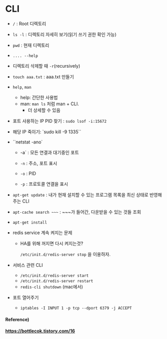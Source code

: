 # CLI

* `/` : Root 디렉토리
* `ls -l` : 디렉토리 자세히 보기(읽기 쓰기 권한 확인 가능)
* `pwd` : 현재 디렉토리
* `.... --help` 
* 디렉토리 삭제할 때 `-r`(recursively)
* `touch aaa.txt` : aaa.txt 만들기



* `help`, `man`
  * help: 간단한 사용법
  * man: `man ls` 처럼 man + CLI.
    * 더 상세할 수 있음



* 포트 사용하는 IP PID 찾기 : `sudo lsof -i:15672`
* 해당 IP 죽이기: `sudo kill -9 1335``
* ``netstat -ano`
  * -a` : 모든 연결과 대기중인 포트

  * `-n` : 주소, 포트 표시
  * `-o` : PID
  * `-p` : 프로토콜 연결을 표시



* `apt-get update` : 내가 현재 설치할 수 있는 프로그램 목록을 최신 상태로 반영해주는 CLI
* `apt-cache search ~~~` : ~~~가 들어간, 다운받을 수 있는 것들 조회
* `apt-get install`



* redis service 계속 켜지는 문제

  * HA를 위해 꺼지면 다시 켜지는것?

    `/etc/init.d/redis-server stop` 을 이용하자.



* 서비스 관련 CLI
  * `/etc/init.d/redis-server start`
  * `/etc/init.d/redis-server restart`
  * `redis-cli shutdown` (mac에서)



* 포트 열어주기
  * `iptables -I INPUT 1 -p tcp --dport 6379 -j ACCEPT`





#### Reference)

#### https://bottlecok.tistory.com/16